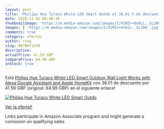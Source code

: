 ```yaml
---
layout: post
title: 'Philips Hue Turaco White LED Smart Outdo al 36.01 % de descuento'
date: 2020-11-02 00:40:38
thumbnailImage: 'https://m.media-amazon.com/images/I/41MZ++On8iL._SL200_.jpg'
images: [ 'https://m.media-amazon.com/images/I/41MZ++On8iL._SL200_.jpg' ]
comments: true
category: ofertas
author: ring
slug: B07BXY12YB
description:
actualPrice: 41.59 GBP
comparePrice: 64.99 GBP
inStock: true
---
```


Está [Philips Hue Turaco White LED Smart Outdoor Wall Light  Works with Alexa  Google Assistant and Apple HomeKit](https://www.amazon.co.uk/dp/B07BXY12YB/?tag=tolees0a-21) con 36.01 de descuento por 41.59 GBP (original: 64.99 GBP) en el siguiente enlace!

[![Philips Hue Turaco White LED Smart Outdo](https://m.media-amazon.com/images/I/41MZ++On8iL._SL200_.jpg)](https://www.amazon.co.uk/dp/B07BXY12YB/?tag=tolees0a-21)

[Ver la oferta!!](https://www.amazon.co.uk/dp/B07BXY12YB/?tag=tolees0a-21)

Links participate in Amazon Associate program and might generate a comission on qualifying sales


